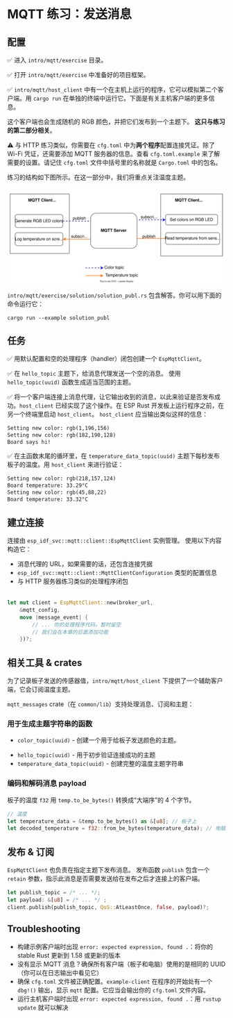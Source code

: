 # MQTT 练习：发送消息

## 配置

✅ 进入 `intro/mqtt/exercise` 目录。

✅ 打开 `intro/mqtt/exercise` 中准备好的项目框架。

✅ `intro/mqtt/host_client` 中有一个在主机上运行的程序，它可以模拟第二个客户端。用 `cargo run` 在单独的终端中运行它。下面是有关主机客户端的更多信息。

这个客户端也会生成随机的 RGB 颜色，并把它们发布到一个主题下。
**这只与练习的第二部分相关**。

⚠️ 与 HTTP 练习类似，你需要在 `cfg.toml` 中为**两个程序**配置连接凭证。除了 Wi-Fi 凭证，还需要添加 MQTT 服务器的信息。查看 `cfg.toml.example` 来了解需要的设置。请记住 `cfg.toml` 文件中括号里的名称就是 `Cargo.toml` 中的包名。

练习的结构如下图所示。在这一部分中，我们将重点关注温度主题。

![example_client_broker_board](./assets/mqtt_structure.svg)

`intro/mqtt/exercise/solution/solution_publ.rs` 包含解答。你可以用下面的命令运行它：

```console
cargo run --example solution_publ
```

## 任务

✅ 用默认配置和空的处理程序（handler）闭包创建一个 `EspMqttClient`。

✅ 在 `hello_topic` 主题下，给消息代理发送一个空的消息。 使用 `hello_topic(uuid)` 函数生成适当范围的主题。

✅ 将一个客户端连接上消息代理，让它输出收到的消息，以此来验证是否发布成功。`host_client` 已经实现了这个操作。在 ESP Rust 开发板上运行程序之前，在另一个终端里启动 `host_client`。
`host_client` 应当输出类似这样的信息：
```console
Setting new color: rgb(1,196,156)
Setting new color: rgb(182,190,128)
Board says hi!
```

✅ 在主函数末尾的循环里，在 `temperature_data_topic(uuid)` 主题下每秒发布板子的温度。用 `host_client` 来进行验证：
```console
Setting new color: rgb(218,157,124)
Board temperature: 33.29°C
Setting new color: rgb(45,88,22)
Board temperature: 33.32°C
```

## 建立连接

连接由 `esp_idf_svc::mqtt::client::EspMqttClient` 实例管理。
使用以下内容构造它：
- 消息代理的 URL，如果需要的话，还包含连接凭据
- `esp_idf_svc::mqtt::client::MqttClientConfiguration` 类型的配置信息
- 与 HTTP 服务器练习类似的处理程序闭包

```rust

let mut client = EspMqttClient::new(broker_url,
    &mqtt_config,
    move |message_event| {
        // ... 你的处理程序代码，暂时留空
        // 我们会在本章的后面添加功能
    })?;

```

## 相关工具 & crates

为了记录板子发送的传感器值，`intro/mqtt/host_client` 下提供了一个辅助客户端，它会订阅温度主题。

`mqtt_messages` crate（在 `common/lib`）支持处理消息、订阅和主题：

### 用于生成主题字符串的函数
-  `color_topic(uuid)` - 创建一个用于给板子发送颜色的主题。
<!-- - `cmd_topic_fragment(uuid)` - creates the leading part of a "command" topic (the `a-uuid/command/` part in `a-uuid/command/board_led`) -->
- `hello_topic(uuid)` - 用于初步验证连接成功的主题
- `temperature_data_topic(uuid)` - 创建完整的温度主题字符串


### 编码和解码消息 payload

板子的温度 `f32` 用 `temp.to_be_bytes()` 转换成“大端序”的 4 个字节。

```rust
// 温度
let temperature_data = &temp.to_be_bytes() as &[u8]; // 板子上
let decoded_temperature = f32::from_be_bytes(temperature_data); // 电脑上
```

## 发布 & 订阅

`EspMqttClient` 也负责在指定主题下发布消息。
发布函数 `publish` 包含一个 `retain` 参数，指示此消息是否需要发送给在发布之后才连接上的客户端。

```rust
let publish_topic = /* ... */;
let payload: &[u8] = /* ... */ ;
client.publish(publish_topic, QoS::AtLeastOnce, false, payload)?;
```

## Troubleshooting

- 构建示例客户端时出现 `error: expected expression, found .`：将你的 stable Rust 更新到 1.58 或更新的版本
- 没有显示 MQTT 消息？确保所有客户端（板子和电脑）使用的是相同的 UUID（你可以在日志输出中看见它）
- 确保 `cfg.toml` 文件被正确配置。`example-client` 在程序的开始处有一个 `dbg!()` 输出，显示 `mqtt` 配置。它应当会输出你的 `cfg.toml` 文件内容。
- 运行主机客户端时出现 `error: expected expression, found .`：用 `rustup update` 就可以解决
